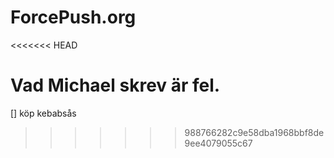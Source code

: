 # ForcePush.org
<<<<<<< HEAD

Vad Michael skrev är fel.
=======
[] köp kebabsås
>>>>>>> 988766282c9e58dba1968bbf8de9ee4079055c67

